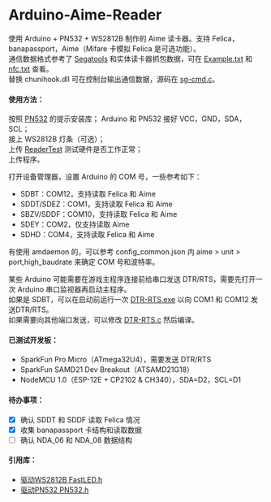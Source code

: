 # Arduino-Aime-Reader
使用 Arduino + PN532 + WS2812B 制作的 Aime 读卡器。支持 Felica，banapassport，Aime（Mifare 卡模拟 Felica 是可选功能）。     
通信数据格式参考了 [Segatools]() 和实体读卡器抓包数据，可在 [Example.txt](doc/Example.txt) 和 [nfc.txt](doc/nfc.txt) 查看。   
替换 chunihook.dll 可在控制台输出通信数据，源码在 [sg-cmd.c](tools/sg-cmd.c)。   

#### 使用方法：  
按照 [PN532](https://github.com/elechouse/PN532) 的提示安装库；
Arduino 和 PN532 接好 VCC，GND，SDA，SCL；  
接上 WS2812B 灯条（可选）；  
上传 [ReaderTest](tools/ReaderTest.ino) 测试硬件是否工作正常；  
上传程序。  

打开设备管理器，设置 Arduino 的 COM 号，一些参考如下：  
- SDBT：COM12，支持读取 Felica 和 Aime  
- SDDT/SDEZ：COM1，支持读取 Felica 和 Aime  
- SBZV/SDDF：COM10，支持读取 Felica 和 Aime  
- SDEY：COM2，仅支持读取 Aime  
- SDHD：COM4，支持读取 Felica 和 Aime  

有使用 amdaemon 的，可以参考 config_common.json 内 aime > unit > port,high_baudrate 来确定 COM 号和波特率。  

某些 Arduino 可能需要在游戏主程序连接前给串口发送 DTR/RTS，需要先打开一次 Arduino 串口监视器再启动主程序。  
如果是 SDBT，可以在启动前运行一次 [DTR-RTS.exe](tools/DTR-RTS.exe) 以向 COM1 和 COM12 发送DTR/RTS。  
如果需要向其他端口发送，可以修改 [DTR-RTS.c](tools/DTR-RTS.c) 然后编译。

#### 已测试开发板：  
- SparkFun Pro Micro（ATmega32U4），需要发送 DTR/RTS  
- SparkFun SAMD21 Dev Breakout（ATSAMD21G18）  
- NodeMCU 1.0（ESP-12E + CP2102 & CH340），SDA=D2，SCL=D1  

#### 待办事项：  
- [X] 确认 SDDT 和 SDDF 读取 Felica 情况
- [X] 收集 banapassport 卡结构和读取数据
- [ ] 确认 NDA_06 和 NDA_08 数据结构

#### 引用库：  
- [驱动WS2812B FastLED.h](https://github.com/FastLED/FastLED)    
- [驱动PN532 PN532.h](https://github.com/elechouse/PN532)    
